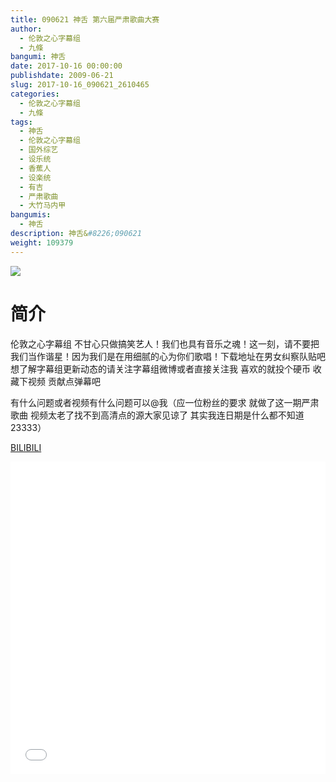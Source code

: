 ```yaml
---
title: 090621 神舌 第六届严肃歌曲大赛
author: 
  - 伦敦之心字幕组
  - 九條
bangumi: 神舌
date: 2017-10-16 00:00:00
publishdate: 2009-06-21
slug: 2017-10-16_090621_2610465
categories: 
  - 伦敦之心字幕组
  - 九條
tags: 
  - 神舌
  - 伦敦之心字幕组
  - 国外综艺
  - 设乐统
  - 香蕉人
  - 设楽统
  - 有吉
  - 严肃歌曲
  - 大竹马内甲
bangumis: 
  - 神舌
description: 神舌&#8226;090621
weight: 109379
---
```


![](https://i.imgur.com/A3PFFnM.jpg)

# 简介  
伦敦之心字幕组 不甘心只做搞笑艺人！我们也具有音乐之魂！这一刻，请不要把我们当作谐星！因为我们是在用细腻的心为你们歌唱！下载地址在男女纠察队贴吧 想了解字幕组更新动态的请关注字幕组微博或者直接关注我 喜欢的就投个硬币 收藏下视频 贡献点弹幕吧
有什么问题或者视频有什么问题可以@我（应一位粉丝的要求 就做了这一期严肃歌曲 视频太老了找不到高清点的源大家见谅了 其实我连日期是什么都不知道23333）

  [BILIBILI](https://www.bilibili.com/video/av2610465/)


  <iframe src="//www.bilibili.com/html/html5player.html?cid=4076549&aid=2610465" width="100%" height="500" frameborder="0" allowfullscreen="allowfullscreen"></iframe>
